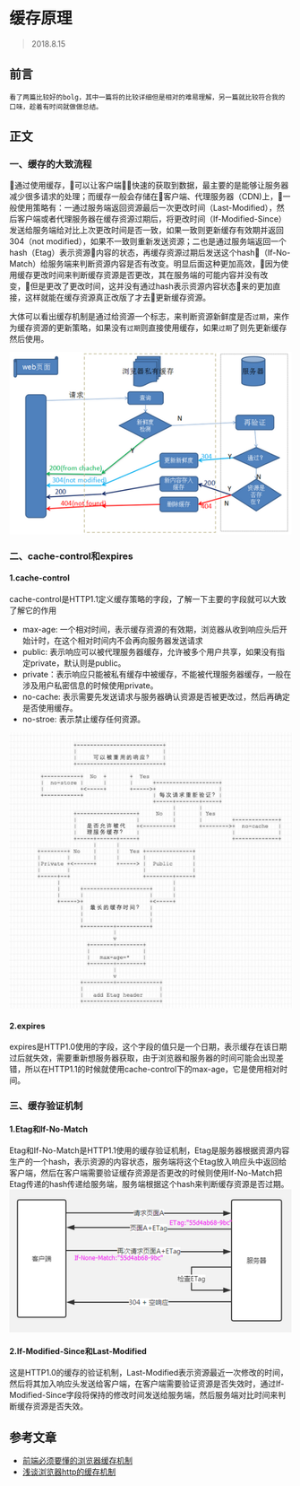 # 缓存原理
> 2018.8.15
## 前言
    看了两篇比较好的bolg，其中一篇将的比较详细但是相对的难易理解，另一篇就比较符合我的口味，趁着有时间就做做总结。
## 正文
### 一、缓存的大致流程
通过使用缓存，可以让客户端快速的获取到数据，最主要的是能够让服务器减少很多请求的处理；而缓存一般会存储在客户端、代理服务器（CDN)上，一般使用策略有：一通过服务端返回资源最后一次更改时间（Last-Modified），然后客户端或者代理服务器在缓存资源过期后，将更改时间（If-Modified-Since）发送给服务端给对比上次更改时间是否一致，如果一致则更新缓存有效期并返回304（not modified），如果不一致则重新发送资源；二也是通过服务端返回一个hash（Etag）表示资源内容的状态，再缓存资源过期后发送这个hash（If-No-Match）给服务端来判断资源内容是否有改变。明显后面这种更加高效，因为使用缓存更改时间来判断缓存资源是否更改，其在服务端的可能内容并没有改变，但是更改了更改时间，这并没有通过hash表示资源内容状态来的更加直接，这样就能在缓存资源真正改版了才去更新缓存资源。

大体可以看出缓存机制是通过给资源一个标志，来判断资源新鲜度是否`过期`，来作为缓存资源的更新策略，如果没有`过期`则直接使用缓存，如果`过期`了则先更新缓存然后使用。

![image](/img/12.png)
### 二、cache-control和expires
#### 1.cache-control
cache-control是HTTP1.1定义缓存策略的字段，了解一下主要的字段就可以大致了解它的作用
- max-age: 一个相对时间，表示缓存资源的有效期，浏览器从收到响应头后开始计时，在这个相对时间内不会再向服务器发送请求
- public: 表示响应可以被代理服务器缓存，允许被多个用户共享，如果没有指定private，默认则是public。
- private：表示响应只能被私有缓存中被缓存，不能被代理服务器缓存，一般在涉及用户私密信息的时候使用private。
- no-cache: 表示需要先发送请求与服务器确认资源是否被更改过，然后再确定是否使用缓存。
- no-stroe: 表示禁止缓存任何资源。

![image](/img/13.jpg)
#### 2.expires
expires是HTTP1.0使用的字段，这个字段的值只是一个日期，表示缓存在该日期过后就失效，需要重新想服务器获取，由于浏览器和服务器的时间可能会出现差错，所以在HTTP1.1的时候就使用cache-control下的max-age，它是使用相对时间。
### 三、缓存验证机制
#### 1.Etag和If-No-Match
Etag和If-No-Match是HTTP1.1使用的缓存验证机制，Etag是服务器根据资源内容生产的一个hash，表示资源的内容状态，服务端将这个Etag放入响应头中返回给客户端，然后在客户端需要验证缓存资源是否更改的时候则使用If-No-Match把Etag传递的hash传递给服务端，服务端根据这个hash来判断缓存资源是否过期。
![image](/img/14.png)
#### 2.If-Modified-Since和Last-Modified
这是HTTP1.0的缓存的验证机制，Last-Modified表示资源最近一次修改的时间，然后将其加入响应头发送给客户端，在客户端需要验证资源是否失效时，通过If-Modified-Since字段将保持的修改时间发送给服务端，然后服务端对比时间来判断缓存资源是否失效。
## 参考文章
- [前端必须要懂的浏览器缓存机制](https://www.tuicool.com/articles/baea2uy)
- [浅谈浏览器http的缓存机制](https://www.cnblogs.com/vajoy/p/5341664.html)
